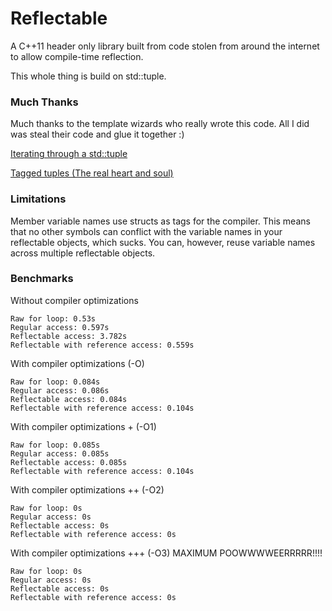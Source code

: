 # Reflectable #

A C++11 header only library built from code stolen from around the internet to allow compile-time reflection.

This whole thing is build on std::tuple.

### Much Thanks ###

Much thanks to the template wizards who really wrote this code. All I did was steal their code and glue it together :)

[Iterating through a std::tuple](http://stackoverflow.com/a/6894436 "Iterating through a std::tuple")

[Tagged tuples (The real heart and soul)](http://stackoverflow.com/a/13066078 "Tagged tuples (The real heart and soul)")

### Limitations ###

Member variable names use structs as tags for the compiler. This means that no other symbols can conflict with the variable names in your reflectable objects, which sucks. You can, however, reuse variable names across multiple reflectable objects.

### Benchmarks ###

Without compiler optimizations
	
	Raw for loop: 0.53s
	Regular access: 0.597s
	Reflectable access: 3.782s
	Reflectable with reference access: 0.559s

With compiler optimizations (-O)

	Raw for loop: 0.084s
	Regular access: 0.086s
	Reflectable access: 0.084s
	Reflectable with reference access: 0.104s

With compiler optimizations + (-O1)

	Raw for loop: 0.085s
	Regular access: 0.085s
	Reflectable access: 0.085s
	Reflectable with reference access: 0.104s

With compiler optimizations ++ (-O2)

	Raw for loop: 0s
	Regular access: 0s
	Reflectable access: 0s
	Reflectable with reference access: 0s

With compiler optimizations +++ (-O3) MAXIMUM POOWWWWEERRRRR!!!!

	Raw for loop: 0s
	Regular access: 0s
	Reflectable access: 0s
	Reflectable with reference access: 0s